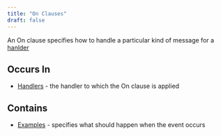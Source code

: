 ```yaml
---
title: "On Clauses"
draft: false
---
```


An On clause specifies how to handle a particular kind of message
for a [hanlder](handler)

## Occurs In

* [Handlers](handler) - the handler to which the On clause is applied

## Contains
* [Examples](example) - specifies what should happen when the event occurs
